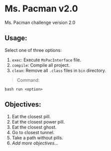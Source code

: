 # Ms. Pacman v2.0

Ms. Pacman challenge version 2.0

## Usage:

Select one of three options:
1. `exec`: Execute `MsPacInterface` file.
2. `compile`: Compile all project.
3. `clean`: Remove all `.class` files in `bin` directory.

> Command:
```
bash run <option>
```

## Objectives:

1. Eat the closest pill.
2. Eat the closest power pill.
3. Eat the closest ghost.
4. Go to closest tunnel.
5. Take a path without pills.
6. *Add more objectives...*
